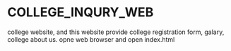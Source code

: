 # COLLEGE_INQURY_WEB
college website, and this website provide college registration form, galary, college about us.
opne web browser and open index.html
